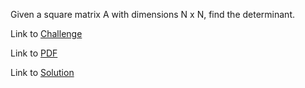 Given a square matrix A with dimensions N x N, find the determinant.

Link to [Challenge](https://www.hackerrank.com/challenges/np-linear-algebra/problem)

Link to [PDF](linear-algebra.pdf)

Link to [Solution](./linalg.py)
